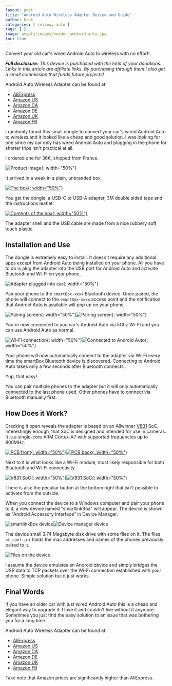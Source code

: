 ```yaml
---
layout: post
title: "Android Auto Wireless Adapter Review and Guide"
author: blak
categories: [ review, auto ]
tags: [ ]
image: assets/images/header_android-auto.jpg
toc: true
---
```


Convert your old car's wired Android Auto to wireless with no effort!

_**Full disclosure:** This device is purchased with the help of your donations. Links in this article are affiliate links. By purchasing through them I also get a small commission that funds future projects!_

Android Auto Wireless Adapter can be found at:

- [AliExpress](https://www.aliexpress.com/item/1005005340640887.html?aff_platform=portals-tool&sk=_dYc72Dj&aff_trace_key=ad46a8783ef8414cb3077511738cc481-1595436156311-00915-_dYc72Dj&terminal_id=3ac645b4aa5741e4bebe6d5c100f96fc&tmLog=new_Detail&aff_request_id=ad46a8783ef8414cb3077511738cc481-1595436156311-00915-_dYc72Dj)
- [Amazon US](https://www.amazon.com/Wireless-Android-Adapter-Factory-Converts/dp/B0BXFSC8N7?&linkCode=ll1&tag=blakadders-20&linkId=fdd1337f29f1722704d5a6e541042464&language=en_US&ref_=as_li_ss_tl)
- [Amazon CA](https://www.amazon.ca/Android-Wireless-Converter-Receiver-Compatible/dp/B0BVMT2LCF?&linkCode=ll1&tag=tasmotatemp03-20&linkId=39eb1c7bc410bcb459646ce07fd74ea8&language=en_CA&ref_=as_li_ss_tl)
- [Amazon DE](https://www.amazon.de/-/en/Pomrone-Wireless-Android-Multimedia-Hands-Free-black/dp/B0BXN6PY7G?&linkCode=ll1&tag=blakadders-20&linkId=77d373ae698e2d45ea4c7631dbfc8d2f&language=en_GB&ref_=as_li_ss_tl)
- [Amazon UK](https://www.amazon.co.uk/Android-Wireless-Multi-function-Converts-Gesuter-Black/dp/B0BXN7HS5C?&linkCode=ll1&tag=blakadders-20&linkId=4b91766c1df3bec50b49c145c977b044&language=en_GB&ref_=as_li_ss_tl)
- [Amazon FR](https://www.amazon.fr/MASAYA-Adaptateur-Connexion-Automatique-2016-2022y/dp/B0BVZDVMKB?&linkCode=ll1&tag=blakaddertemp-21&linkId=c867b3c581deb11b0e9d4e6eaba07c2d&language=fr_FR&ref_=as_li_ss_tl)

I randomly found this small dongle to convert your car's wired Android Auto to wireless and it looked like a cheap and good solution. I was looking for one since my car only has wired Android Auto and plugging in the phone for shorter trips isn't practical at all.

I ordered one for 36€, shipped from France.

![Product image](/assets/images/android-auto/product_image.jpg){: width="50%"}

It arrived in a week in a plain, unbranded box.

[![The box](/assets/images/android-auto/box.jpg){: width="50%"}](/assets/images/android-auto/box.jpg)

You get the dongle, a USB-C to USB-A adapter, 3M double sided tape and the instructions leaflet. 

[![Contents of the box](/assets/images/android-auto/contents.jpg){: width="50%"}](/assets/images/android-auto/contents.jpg)

The adapter shell and the USB cable are made from a nice rubbery soft touch plastic.

## Installation and Use

The dongle is extremely easy to install. It doesn't require any additional apps except from Android Auto being installed on your phone. All you have to do is plug the adapter into the USB port for Android Auto and activate Bluetooth and Wi-Fi on your phone.

![Adapter plugged into car](/assets/images/android-auto/plugin.jpg){: width="50%"}

Pair your phone to the `smartBox-xxxx` Bluetooth device. Once paired, the phone will connect to the `smartBox-xxxx` access point and the notification that Android Auto is available will pop up on your phone.

![Pairing screen](/assets/images/android-auto/pairbt.jpg){: width="50%"}![Pairing screen](/assets/images/android-auto/pairbt2.jpg){: width="50%"}

You're now connected to you car's Android Auto via 5Ghz Wi-Fi and you can use Android Auto as normal.

![Wi-Fi connection](/assets/images/android-auto/wificonnection.jpg){: width="50%"}![Connected to Android Auto](/assets/images/android-auto/connected.jpg){: width="50%"}

Your phone will now automatically connect to the adapter via Wi-Fi every time the smartBox Bluetooth device is discovered. Connecting to Android Auto takes only a few seconds after Bluetooth connects.

Yup, that easy!

You can pair multiple phones to the adapter but it will only automatically connected to the last phone used. Other phones have to connect via Bluetooth manually first.

## How Does it Work?

Cracking it open reveals the adapter is based on an Allwinner [V831](http://www.sochip.com.cn/v831/index.php?title=What_is_V831_%3F) SoC. Interestingly enough, that SoC is designed and intended for use in cameras. It is a single-core ARM Cortex-A7 with supported frequencies up to 800MHz.

[![PCB front](/assets/images/android-auto/pcb_front.jpg){: width="50%"}](/assets/images/android-auto/pcb_front.jpg)[![PCB back](/assets/images/android-auto/pcb_back.jpg){: width="50%"}](/assets/images/android-auto/pcb_back.jpg)

Next to it is what looks like a Wi-Fi module, most likely responsible for both Bluetooth and Wi-Fi connectivity.

[![V831 SoC](/assets/images/android-auto/chip.jpg){: width="50%"}](/assets/images/android-auto/chip.jpg)[![V831 SoC](/assets/images/android-auto/wifi.jpg){: width="50%"}](/assets/images/android-auto/wifi.jpg)

There is also the peculiar button at the bottom right that isn't possible to activate from the outside. 

When you connect the device to a Windows computer and pair your phone to it, a new device named "smartlinkBox" will appear. The device is shown as "Android Accessory Interface" in Device Manager.

![smartlinkBox device](/assets/images/android-auto/smartbox.jpg)![Device manager device](/assets/images/android-auto/devicemanager.jpg)


The device small 3.74 Megabyte disk drive with some files on it. The files `bt_conf.ini` holds the mac addresses and names of the phones previously paired to it.

![Files on the device](/assets/images/android-auto/files.jpg)

I assume the device emulates an Android device and simply bridges the USB data to TCP packets over the Wi-Fi connection established with your phone. Simple solution but it just works.

## Final Words

If you have an older car with just wired Android Auto this is a cheap and elegant way to upgrade it. I love it and couldn't live without it anymore. Sometimes you just find the easy solution to an issue that was bothering you for a long time.

Android Auto Wireless Adapter can be found at:

- [AliExpress](https://www.aliexpress.com/item/1005005340640887.html?aff_platform=portals-tool&sk=_dYc72Dj&aff_trace_key=ad46a8783ef8414cb3077511738cc481-1595436156311-00915-_dYc72Dj&terminal_id=3ac645b4aa5741e4bebe6d5c100f96fc&tmLog=new_Detail&aff_request_id=ad46a8783ef8414cb3077511738cc481-1595436156311-00915-_dYc72Dj)
- [Amazon US](https://www.amazon.com/Wireless-Android-Adapter-Factory-Converts/dp/B0BXFSC8N7?&linkCode=ll1&tag=blakadders-20&linkId=fdd1337f29f1722704d5a6e541042464&language=en_US&ref_=as_li_ss_tl)
- [Amazon CA](https://www.amazon.ca/Android-Wireless-Converter-Receiver-Compatible/dp/B0BVMT2LCF?&linkCode=ll1&tag=tasmotatemp03-20&linkId=39eb1c7bc410bcb459646ce07fd74ea8&language=en_CA&ref_=as_li_ss_tl)
- [Amazon DE](https://www.amazon.de/-/en/Pomrone-Wireless-Android-Multimedia-Hands-Free-black/dp/B0BXN6PY7G?&linkCode=ll1&tag=blakadders-20&linkId=77d373ae698e2d45ea4c7631dbfc8d2f&language=en_GB&ref_=as_li_ss_tl)
- [Amazon UK](https://www.amazon.co.uk/Android-Wireless-Multi-function-Converts-Gesuter-Black/dp/B0BXN7HS5C?&linkCode=ll1&tag=blakadders-20&linkId=4b91766c1df3bec50b49c145c977b044&language=en_GB&ref_=as_li_ss_tl)
- [Amazon FR](https://www.amazon.fr/MASAYA-Adaptateur-Connexion-Automatique-2016-2022y/dp/B0BVZDVMKB?&linkCode=ll1&tag=blakaddertemp-21&linkId=c867b3c581deb11b0e9d4e6eaba07c2d&language=fr_FR&ref_=as_li_ss_tl)

Take note that Amazon prices are significantly higher than AliExpress.
